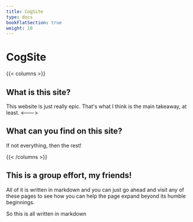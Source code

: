 ```yaml
---
title: CogSite
type: docs
bookFlatSection: true
weight: 10
---
```


# CogSite
{{< columns >}}
## What is this site?

This website is just really epic. That's what I think
is the main takeaway, at least.
<--->

## What can you find on this site?

If not everything, then the rest!

{{< /columns >}}


## This is a group effort, my friends!

All of it is written in markdown and you can just go ahead
and visit any of these pages to see how you can help the page
expand beyond its humble beginnings.

So this is all written in markdown 
